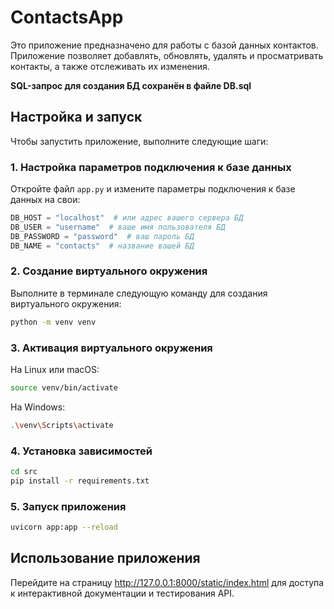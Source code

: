 # ContactsApp

Это приложение предназначено для работы с базой данных контактов. Приложение позволяет добавлять, обновлять, удалять и просматривать контакты, а также отслеживать их изменения.

**SQL-запрос для создания БД сохранён в файле DB.sql**


## Настройка и запуск

Чтобы запустить приложение, выполните следующие шаги:

### 1. Настройка параметров подключения к базе данных

Откройте файл `app.py` и измените параметры подключения к базе данных на свои:

```python
DB_HOST = "localhost"  # или адрес вашего сервера БД
DB_USER = "username"  # ваше имя пользователя БД
DB_PASSWORD = "password"  # ваш пароль БД
DB_NAME = "contacts"  # название вашей БД
```
### 2. Создание виртуального окружения

Выполните в терминале следующую команду для создания виртуального окружения:

```bash
python -m venv venv
```

### 3. Активация виртуального окружения

На Linux или macOS:
```bash
source venv/bin/activate
```

На Windows:
```bash
.\venv\Scripts\activate
```

### 4. Установка зависимостей

```bash
cd src
pip install -r requirements.txt
```

### 5. Запуск приложения

```bash
uvicorn app:app --reload
```

## Использование приложения

Перейдите на страницу http://127.0.0.1:8000/static/index.html для доступа к интерактивной документации и тестирования API.
